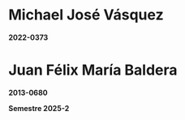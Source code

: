 # Michael José Vásquez
**2022-0373**

# Juan Félix María Baldera
**2013-0680**

**Semestre 2025-2**
